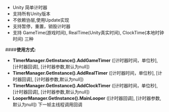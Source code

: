 * Unity 简单计时器
* 支持所有Unity版本
* 不依赖协层,使用Update实现
* 支持暂停，重置，销毁计时器
* 支持 GameTime(游戏时间), RealTime(Unity真实时间), ClockTime(本地时钟时间) 三种

####**使用方式:**
* **TimerManager.GetInstance().AddGameTimer**  ([计时器时间，单位秒], [计时器回调], [计时器参数,默认为null])
* **TimerManager.GetInstance().AddRealTimer**  ([计时器时间，单位秒], [计时器回调], [计时器参数,默认为null])
* **TimerManager.GetInstance().AddClockTimer** ([计时器时间，单位秒], [计时器回调], [计时器参数,默认为null])
* **LooperManager.GetInstance().MainLooper**   ([计时器回调], [计时器参数,默认为null]) 下一帧主线程调用回调
